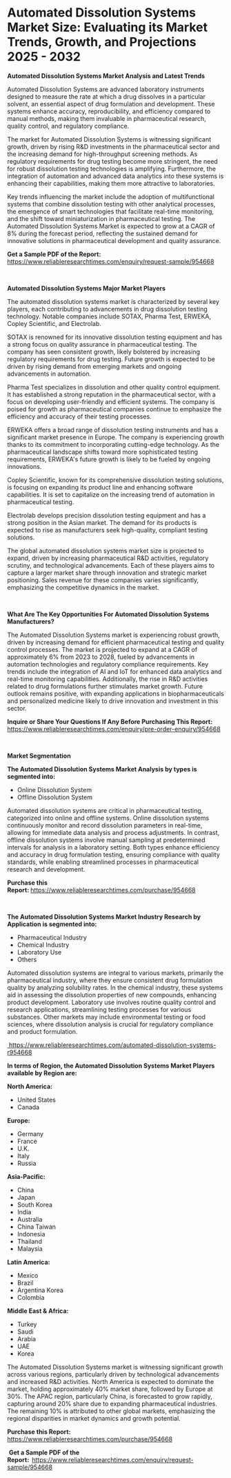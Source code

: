<p><h1>Automated Dissolution Systems Market Size: Evaluating its Market Trends, Growth, and Projections 2025 - 2032</h1></p><p><strong>Automated Dissolution Systems Market Analysis and Latest Trends</strong></p>
<p><p>Automated Dissolution Systems are advanced laboratory instruments designed to measure the rate at which a drug dissolves in a particular solvent, an essential aspect of drug formulation and development. These systems enhance accuracy, reproducibility, and efficiency compared to manual methods, making them invaluable in pharmaceutical research, quality control, and regulatory compliance.</p><p>The market for Automated Dissolution Systems is witnessing significant growth, driven by rising R&D investments in the pharmaceutical sector and the increasing demand for high-throughput screening methods. As regulatory requirements for drug testing become more stringent, the need for robust dissolution testing technologies is amplifying. Furthermore, the integration of automation and advanced data analytics into these systems is enhancing their capabilities, making them more attractive to laboratories.</p><p>Key trends influencing the market include the adoption of multifunctional systems that combine dissolution testing with other analytical processes, the emergence of smart technologies that facilitate real-time monitoring, and the shift toward miniaturization in pharmaceutical testing. The Automated Dissolution Systems Market is expected to grow at a CAGR of 8% during the forecast period, reflecting the sustained demand for innovative solutions in pharmaceutical development and quality assurance.</p></p>
<p><strong>Get a Sample PDF of the Report:&nbsp;</strong> <a href="https://www.reliableresearchtimes.com/enquiry/request-sample/954668?utm_campaign=2768&utm_medium=2&utm_source=Github&utm_content=ia&utm_term=18042025&utm_id=automated-dissolution-systems">https://www.reliableresearchtimes.com/enquiry/request-sample/954668</a></p>
<p>&nbsp;</p>
<p><strong>Automated Dissolution Systems Major Market Players</strong></p>
<p><p>The automated dissolution systems market is characterized by several key players, each contributing to advancements in drug dissolution testing technology. Notable companies include SOTAX, Pharma Test, ERWEKA, Copley Scientific, and Electrolab. </p><p>SOTAX is renowned for its innovative dissolution testing equipment and has a strong focus on quality assurance in pharmaceutical testing. The company has seen consistent growth, likely bolstered by increasing regulatory requirements for drug testing. Future growth is expected to be driven by rising demand from emerging markets and ongoing advancements in automation.</p><p>Pharma Test specializes in dissolution and other quality control equipment. It has established a strong reputation in the pharmaceutical sector, with a focus on developing user-friendly and efficient systems. The company is poised for growth as pharmaceutical companies continue to emphasize the efficiency and accuracy of their testing processes.</p><p>ERWEKA offers a broad range of dissolution testing instruments and has a significant market presence in Europe. The company is experiencing growth thanks to its commitment to incorporating cutting-edge technology. As the pharmaceutical landscape shifts toward more sophisticated testing requirements, ERWEKA's future growth is likely to be fueled by ongoing innovations.</p><p>Copley Scientific, known for its comprehensive dissolution testing solutions, is focusing on expanding its product line and enhancing software capabilities. It is set to capitalize on the increasing trend of automation in pharmaceutical testing.</p><p>Electrolab develops precision dissolution testing equipment and has a strong position in the Asian market. The demand for its products is expected to rise as manufacturers seek high-quality, compliant testing solutions.</p><p>The global automated dissolution systems market size is projected to expand, driven by increasing pharmaceutical R&D activities, regulatory scrutiny, and technological advancements. Each of these players aims to capture a larger market share through innovation and strategic market positioning. Sales revenue for these companies varies significantly, emphasizing the competitive dynamics in the market.</p></p>
<p>&nbsp;</p>
<p><strong>What Are The Key Opportunities For Automated Dissolution Systems Manufacturers?</strong></p>
<p><p>The Automated Dissolution Systems market is experiencing robust growth, driven by increasing demand for efficient pharmaceutical testing and quality control processes. The market is projected to expand at a CAGR of approximately 6% from 2023 to 2028, fueled by advancements in automation technologies and regulatory compliance requirements. Key trends include the integration of AI and IoT for enhanced data analytics and real-time monitoring capabilities. Additionally, the rise in R&D activities related to drug formulations further stimulates market growth. Future outlook remains positive, with expanding applications in biopharmaceuticals and personalized medicine likely to drive innovation and investment in this sector.</p></p>
<p><strong>Inquire or Share Your Questions If Any Before Purchasing This Report:</strong> <a href="https://www.reliableresearchtimes.com/enquiry/pre-order-enquiry/954668?utm_campaign=2768&utm_medium=2&utm_source=Github&utm_content=ia&utm_term=18042025&utm_id=automated-dissolution-systems">https://www.reliableresearchtimes.com/enquiry/pre-order-enquiry/954668</a></p>
<p>&nbsp;</p>
<p><strong>Market Segmentation</strong></p>
<p><strong>The Automated Dissolution Systems Market Analysis by types is segmented into:</strong></p>
<p><ul><li>Online Dissolution System</li><li>Offline Dissolution System</li></ul></p>
<p><p>Automated dissolution systems are critical in pharmaceutical testing, categorized into online and offline systems. Online dissolution systems continuously monitor and record dissolution parameters in real-time, allowing for immediate data analysis and process adjustments. In contrast, offline dissolution systems involve manual sampling at predetermined intervals for analysis in a laboratory setting. Both types enhance efficiency and accuracy in drug formulation testing, ensuring compliance with quality standards, while enabling streamlined processes in pharmaceutical research and development.</p></p>
<p><strong>Purchase this Report:&nbsp;</strong><a href="https://www.reliableresearchtimes.com/purchase/954668?utm_campaign=2768&utm_medium=2&utm_source=Github&utm_content=ia&utm_term=18042025&utm_id=automated-dissolution-systems">https://www.reliableresearchtimes.com/purchase/954668</a></p>
<p>&nbsp;</p>
<p><strong>The Automated Dissolution Systems Market Industry Research by Application is segmented into:</strong></p>
<p><ul><li>Pharmaceutical Industry</li><li>Chemical Industry</li><li>Laboratory Use</li><li>Others</li></ul></p>
<p><p>Automated dissolution systems are integral to various markets, primarily the pharmaceutical industry, where they ensure consistent drug formulation quality by analyzing solubility rates. In the chemical industry, these systems aid in assessing the dissolution properties of new compounds, enhancing product development. Laboratory use involves routine quality control and research applications, streamlining testing processes for various substances. Other markets may include environmental testing or food sciences, where dissolution analysis is crucial for regulatory compliance and product formulation.</p></p>
<p><a href="https://www.reliableresearchtimes.com/automated-dissolution-systems-r954668?utm_campaign=2768&utm_medium=2&utm_source=Github&utm_content=ia&utm_term=18042025&utm_id=automated-dissolution-systems">&nbsp;https://www.reliableresearchtimes.com/automated-dissolution-systems-r954668</a></p>
<p><strong>In terms of Region, the Automated Dissolution Systems Market Players available by Region are:</strong></p>
<p>
    <p> <strong> North America: </strong>
        <ul>
            <li>United States</li>
            <li>Canada</li>
        </ul>
        </p> 
    <p> <strong> Europe: </strong>
        <ul>
            <li>Germany</li>
            <li>France</li>
            <li>U.K.</li>
            <li>Italy</li>
            <li>Russia</li>
        </ul>
        </p> 
    <p> <strong> Asia-Pacific: </strong>
        <ul>
            <li>China</li>
            <li>Japan</li>
            <li>South Korea</li>
            <li>India</li>
            <li>Australia</li>
            <li>China Taiwan</li>
            <li>Indonesia</li>
            <li>Thailand</li>
            <li>Malaysia</li>
        </ul>
        </p> 
    <p> <strong> Latin America: </strong>
        <ul>
            <li>Mexico</li>
            <li>Brazil</li>
            <li>Argentina Korea</li>
            <li>Colombia</li>
        </ul>
        </p> 
    <p> <strong> Middle East & Africa: </strong>
        <ul>
            <li>Turkey</li>
            <li>Saudi</li>
            <li>Arabia</li>
            <li>UAE</li>
            <li>Korea</li>
        </ul>
    </p>
    </p>
<p><p>The Automated Dissolution Systems market is witnessing significant growth across various regions, particularly driven by technological advancements and increased R&D activities. North America is expected to dominate the market, holding approximately 40% market share, followed by Europe at 30%. The APAC region, particularly China, is forecasted to grow rapidly, capturing around 20% share due to expanding pharmaceutical industries. The remaining 10% is attributed to other global markets, emphasizing the regional disparities in market dynamics and growth potential.</p></p>
<p><strong>Purchase this Report: </strong><a href="https://www.reliableresearchtimes.com/purchase/954668?utm_campaign=2768&utm_medium=2&utm_source=Github&utm_content=ia&utm_term=18042025&utm_id=automated-dissolution-systems">https://www.reliableresearchtimes.com/purchase/954668</a></p>
<p>&nbsp;<strong>Get a Sample PDF of the Report:&nbsp;&nbsp;</strong><a href="https://www.reliableresearchtimes.com/enquiry/request-sample/954668?utm_campaign=2768&utm_medium=2&utm_source=Github&utm_content=ia&utm_term=18042025&utm_id=automated-dissolution-systems">https://www.reliableresearchtimes.com/enquiry/request-sample/954668</a></p>
<p><strong></strong></p>
<p><p></p><p></p><p></p></p>